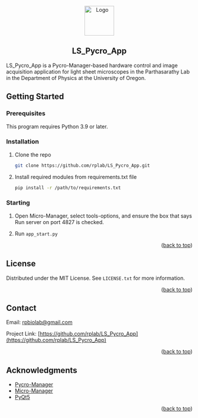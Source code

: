<!--
MIT License

Copyright (c) 2021 Othneil Drew

Permission is hereby granted, free of charge, to any person obtaining a copy
of this software and associated documentation files (the "Software"), to deal
in the Software without restriction, including without limitation the rights
to use, copy, modify, merge, publish, distribute, sublicense, and/or sell
copies of the Software, and to permit persons to whom the Software is
furnished to do so, subject to the following conditions:

The above copyright notice and this permission notice shall be included in all
copies or substantial portions of the Software.

THE SOFTWARE IS PROVIDED "AS IS", WITHOUT WARRANTY OF ANY KIND, EXPRESS OR
IMPLIED, INCLUDING BUT NOT LIMITED TO THE WARRANTIES OF MERCHANTABILITY,
FITNESS FOR A PARTICULAR PURPOSE AND NONINFRINGEMENT. IN NO EVENT SHALL THE
AUTHORS OR COPYRIGHT HOLDERS BE LIABLE FOR ANY CLAIM, DAMAGES OR OTHER
LIABILITY, WHETHER IN AN ACTION OF CONTRACT, TORT OR OTHERWISE, ARISING FROM,
OUT OF OR IN CONNECTION WITH THE SOFTWARE OR THE USE OR OTHER DEALINGS IN THE
SOFTWARE.

-->

<!-- PROJECT LOGO -->
<br />
<div align="center">
  <a href="https://github.com/rplab/LS_Pycro_App">
    <img src="https://raw.githubusercontent.com/rplab/LS_Pycro_App/master/app_icon.png" alt="Logo" width="80" height="80">
  </a>

## LS_Pycro_App

  <p align="left">
    LS_Pycro_App is a Pycro-Manager-based hardware control and image acquisition application for light sheet microscopes in the Parthasarathy Lab in the Department of Physics at the University of Oregon.
  </p>
</div>

<!-- GETTING STARTED -->
## Getting Started

### Prerequisites

This program requires Python 3.9 or later.

### Installation

1. Clone the repo
   ```sh
   git clone https://github.com/rplab/LS_Pycro_App.git
   ```
2. Install required modules from requirements.txt file
   ```sh
   pip install -r /path/to/requirements.txt
   ```

### Starting

1. Open Micro-Manager, select tools-options, and ensure the box that says Run server on port 4827 is checked.

2. Run `app_start.py`

<p align="right">(<a href="#readme-top">back to top</a>)</p>

<!-- LICENSE -->
## License

Distributed under the MIT License. See `LICENSE.txt` for more information.

<p align="right">(<a href="#readme-top">back to top</a>)</p>



<!-- CONTACT -->
## Contact

Email: rpbiolab@gmail.com

Project Link: [https://github.com/rplab/LS_Pycro_App](https://github.com/rplab/LS_Pycro_App)

<p align="right">(<a href="#readme-top">back to top</a>)</p>



<!-- ACKNOWLEDGMENTS -->
## Acknowledgments

* [Pycro-Manager](https://github.com/micro-manager/pycro-manager)
* [Micro-Manager](https://github.com/micro-manager/micro-manager)
* [PyQt5](https://github.com/PyQt5/PyQt)

<p align="right">(<a href="#readme-top">back to top</a>)</p>

